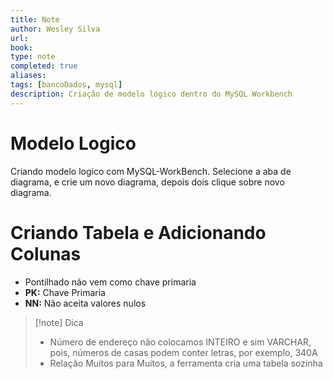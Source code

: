 ```yaml
---
title: Note
author: Wesley Silva
url:
book:
type: note
completed: true
aliases:
tags: [bancoDados, mysql]
description: Criação de modelo lógico dentro do MySQL Workbench
---
```

# Modelo Logico
Criando modelo logico com MySQL-WorkBench.
Selecione a aba de diagrama, e crie um novo diagrama, depois dois clique sobre novo diagrama.

# Criando Tabela e Adicionando Colunas
- Pontilhado não vem como chave primaria
- **PK:** Chave Primaria
- **NN:** Não aceita valores nulos
> [!note] Dica
> - Número de endereço não colocamos INTEIRO e sim VARCHAR, pois, números de casas podem conter letras, por exemplo,  340A
> - Relação Muitos para Muitos, a ferramenta cria uma tabela sozinha